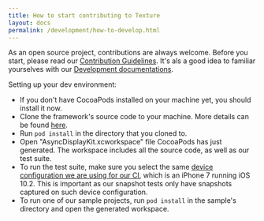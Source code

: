 ```yaml
---
title: How to start contributing to Texture
layout: docs
permalink: /development/how-to-develop.html
---
```


As an open source project, contributions are always welcome. Before you start, please read our <a href = "https://github.com/TextureGroup/Texture/blob/master/CONTRIBUTING.md">Contribution Guidelines</a>. It's als a good idea to familiar yourselves with our <a href = "overview.html">Development documentations</a>.

Setting up your dev environment:
- If you don't have CocoaPods installed on your machine yet, you should install it now.
- Clone the framework's source code to your machine. More details can be found <a href = "https://help.github.com/en/articles/cloning-a-repository">here</a>.
- Run <code>pod install</code> in the directory that you cloned to.
- Open "AsyncDisplayKit.xcworkspace" file CocoaPods has just generated. The workspace includes all the source code, as well as our test suite.
- To run the test suite, make sure you select the same <a href = "https://github.com/TextureGroup/Texture/blob/master/build.sh#L3">device configuration we are using for our CI</a>, which is an iPhone 7 running iOS 10.2. This is important as our snapshot tests only have snapshots captured on such device configuration.
- To run one of our sample projects, run <code>pod install</code> in the sample's directory and open the generated workspace.
